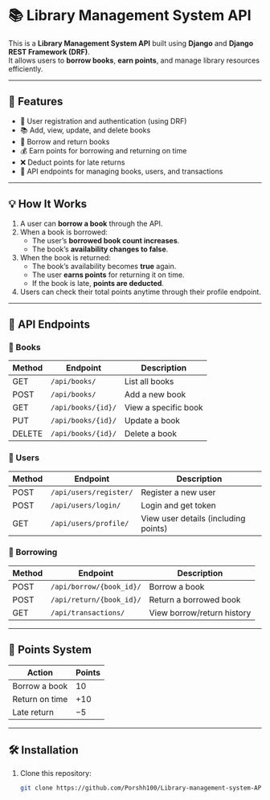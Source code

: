 # 📚 Library Management System API

This is a **Library Management System API** built using **Django** and **Django REST Framework (DRF)**.  
It allows users to **borrow books**, **earn points**, and manage library resources efficiently.

---

## 🚀 Features

- 🧾 User registration and authentication (using DRF)
- 📚 Add, view, update, and delete books
- 🔄 Borrow and return books
- 💰 Earn points for borrowing and returning on time
- ❌ Deduct points for late returns
- 🧠 API endpoints for managing books, users, and transactions

---

## 💡 How It Works

1. A user can **borrow a book** through the API.
2. When a book is borrowed:
   - The user’s **borrowed book count increases**.
   - The book’s **availability changes to false**.
3. When the book is returned:
   - The book’s availability becomes **true** again.
   - The user **earns points** for returning it on time.
   - If the book is late, **points are deducted**.
4. Users can check their total points anytime through their profile endpoint.

---

## 🔗 API Endpoints

### 📘 Books
| Method | Endpoint | Description |
|--------|-----------|-------------|
| GET | `/api/books/` | List all books |
| POST | `/api/books/` | Add a new book |
| GET | `/api/books/{id}/` | View a specific book |
| PUT | `/api/books/{id}/` | Update a book |
| DELETE | `/api/books/{id}/` | Delete a book |

### 👤 Users
| Method | Endpoint | Description |
|--------|-----------|-------------|
| POST | `/api/users/register/` | Register a new user |
| POST | `/api/users/login/` | Login and get token |
| GET | `/api/users/profile/` | View user details (including points) |

### 🔄 Borrowing
| Method | Endpoint | Description |
|--------|-----------|-------------|
| POST | `/api/borrow/{book_id}/` | Borrow a book |
| POST | `/api/return/{book_id}/` | Return a borrowed book |
| GET | `/api/transactions/` | View borrow/return history |

---

## 🧠 Points System

| Action | Points |
|--------|--------|
| Borrow a book | 10 |
| Return on time | +10 |
| Late return | −5 |

---

## 🛠️ Installation

1. Clone this repository:
   ```bash
   git clone https://github.com/Porshh100/Library-management-system-API.git
